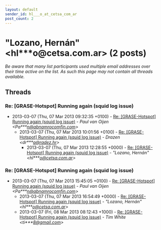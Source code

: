 ```yaml
---
layout: default
sender_id: hl___o_at_cetsa_com_ar
post_count: 2
---
```


# "Lozano, Hernán" <hl***o<span>@</span>cetsa.com.ar> (2 posts)

_Be aware that many list participants used multiple email addresses over their time active on the list. As such this page may not contain all threads available._

## Threads

### Re: [GRASE-Hotspot] Running again (squid log issue)
+ 2013-03-07 (Thu, 07 Mar 2013 09:32:35 +0100) - [Re: [GRASE-Hotspot] Running again (squid log issue)](/archive/2013/03/38ae9fa16f577b635e26fcca84930ab3a582756515824f0b2f3b35c7dc298cca) - _Paul van Oijen \<Pa***n@abnamrocomfin.com\>_
  + 2013-03-07 (Thu, 07 Mar 2013 10:01:56 +0100) - [Re: [GRASE-Hotspot] Running again (squid log issue)](/archive/2013/03/c2a4cedd6bca20f847eff4b550151773521f9ce275889fd1c9da49592318369c) - _Drazen \<dr***a@radez.hr\>_
    + 2013-03-07 (Thu, 07 Mar 2013 12:28:55 +0000) - [Re: [GRASE-Hotspot] Running again (squid log issue)](/archive/2013/03/3107bfd45237d4edaf12a72a3c7cda3aaefcd096f8880539a94a86a8d1b3c623) - _"Lozano, Hernán" \<hl***o@cetsa.com.ar\>_

### Re: [GRASE-Hotspot] Running again (squid log issue)
+ 2013-03-07 (Thu, 07 Mar 2013 15:45:05 +0100) - [Re: [GRASE-Hotspot] Running again (squid log issue)](/archive/2013/03/377415a197a29c7eafefd8d6f88bb4103a6add8367268f32f9355f3c717b20f7) - _Paul van Oijen \<Pa***n@abnamrocomfin.com\>_
  + 2013-03-07 (Thu, 07 Mar 2013 16:54:49 +0000) - [Re: [GRASE-Hotspot] Running again (squid log issue)](/archive/2013/03/cbb7dbcb2770b240cfe723d21fa74bb4caedbebc0520981f1ab793a043157cf3) - _"Lozano, Hernán" \<hl***o@cetsa.com.ar\>_
  + 2013-03-07 (Fri, 08 Mar 2013 08:12:43 +1000) - [Re: [GRASE-Hotspot] Running again (squid log issue)](/archive/2013/03/2b0991c740b44595a817e9ad5e5bee7dc653c42288a7ad2cbca7ead5fda46e22) - _Tim White \<ti***8@gmail.com\>_

